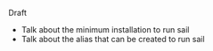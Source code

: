 Draft
- Talk about the minimum installation to run sail
- Talk about the alias that can be created to run sail
